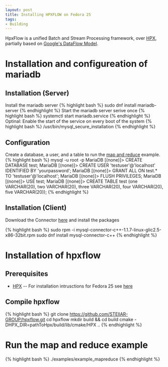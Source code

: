 ```yaml
---
layout: post
title: Installing HPXFLOW on Fedora 25
tags:
- Building
---
```

HpxFlow is a unified Batch and Stream Processing framework, over [HPX](https://github.com/STEllAR-GROUP/hpx), partially based on [Google's DataFlow Model](http://www.vldb.org/pvldb/vol8/p1792-Akidau.pdf).

# Installation and configureation of mariadb

## Installation (Server)
Install the mariadb server
{% highlight bash  %}
sudo dnf install mariadb-server 
{% endhighlight %}
Start the mariadb server serive once
{% highlight bash  %}
systemctl start mariadb.service
{% endhighlight %}
Optinal: Enable the start of the service on every boot of the system
{% highlight bash  %}
/usr/bin/mysql_secure_installation
{% endhighlight %}

## Configuration
Create a database, a user, and a table to run the [map and reduce](https://github.com/STEllAR-GROUP/hpxflow/tree/master/examples/mapreduce.cpp) example. 
{% highlight bash  %}
mysql -u root -p
MariaDB [(none)]> CREATE DATABASE test;
MariaDB [(none)]> CREATE USER 'testuser'@'localhost' IDENTIFIED BY 'yourpassword';
MariaDB [(none)]> GRANT ALL ON test.* TO 'testuser'@'localhost';
MariaDB [(none)]> FLUSH PRIVILEGES;
MariaDB [(none)]> USE test;
MariaDB [(none)]> CREATE TABLE test (one VARCHAR(20), two VARCHAR(20), three VARCHAR(20), four VARCHAR(20), five VARCHAR(20));
{% endhighlight %}

## Installation (Client)

Download the Connector [here](http://dev.mysql.com/downloads/connector/cpp/) and install the packages

{% highlight bash  %}
sudo rpm -i mysql-connector-c++-1.1.7-linux-glic2.5-x86-32bit.rpm
sudo dnf install mysql-connector-c++
{% endhighlight %}

# Installation of hpxflow

## Prerequisites

* [HPX](https://github.com/STEllAR-GROUP/hpx) -- For installation intrusctions for Fedora 25 see [here](http://diehlpk.github.io/2015/08/04/hpx-fedora.html) 

## Compile hpxflow

{% highlight bash  %}
git clone https://github.com/STEllAR-GROUP/hpxflow.git
cd hpxflow
mkdir build && cd build
cmake -DHPX_DIR=pathToHpx/build/lib/cmake/HPX ..
{% endhighlight %}

# Run the map and reduce example

{% highlight bash  %}
./examples/example_mapreduce
{% endhighlight %}
